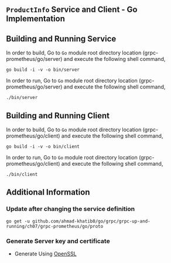 ## ``ProductInfo`` Service and Client - Go Implementation

## Building and Running Service

In order to build, Go to ``Go`` module root directory location (grpc-prometheus/go/server) and execute the following
 shell command,
```
go build -i -v -o bin/server
```

In order to run, Go to ``Go`` module root directory location (grpc-prometheus/go/server) and execute the following
shell command,

```
./bin/server
```

## Building and Running Client   

In order to build, Go to ``Go`` module root directory location (grpc-prometheus/go/client) and execute the following
 shell command,
```
go build -i -v -o bin/client
```

In order to run, Go to ``Go`` module root directory location (grpc-prometheus/go/client) and execute the following
shell command,

```
./bin/client
```

## Additional Information

### Update after changing the service definition

```shell script 
go get -u github.com/ahmad-khatib0/go/grpc/grpc-up-and-running/ch07/grpc-prometheus/go/proto
```


### Generate Server key and certificate

* Generate Using [OpenSSL](../certs/README.md)